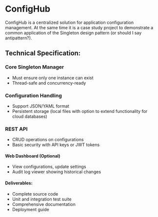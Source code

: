 # ConfigHub
ConfigHub is a centralized solution for application configuration management. At the same time it is a case study project to demonstrate a common application of the Singleton design pattern (or should I say antipattern?).

## Technical Specification:

### Core Singleton Manager
- Must ensure only one instance can exist
- Thread-safe and concurrency-ready

### Configuration Handling
- Support JSON/YAML format
- Persistent storage (local files with option to extend functionality for cloud databases)

### REST API
- CRUD operations on configurations
- Basic security with API keys or JWT tokens

#### Web Dashboard (Optional)
- View configurations, update settings
- Audit log viewer showing historical changes

#### Deliverables:
- Complete source code
- Unit and integration test suite
- Comprehensive documentation
- Deployment guide